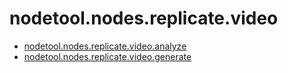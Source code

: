 # nodetool.nodes.replicate.video

- [nodetool.nodes.replicate.video.analyze](nodetool/nodes/replicate/video/analyze.md)
- [nodetool.nodes.replicate.video.generate](nodetool/nodes/replicate/video/generate.md)
